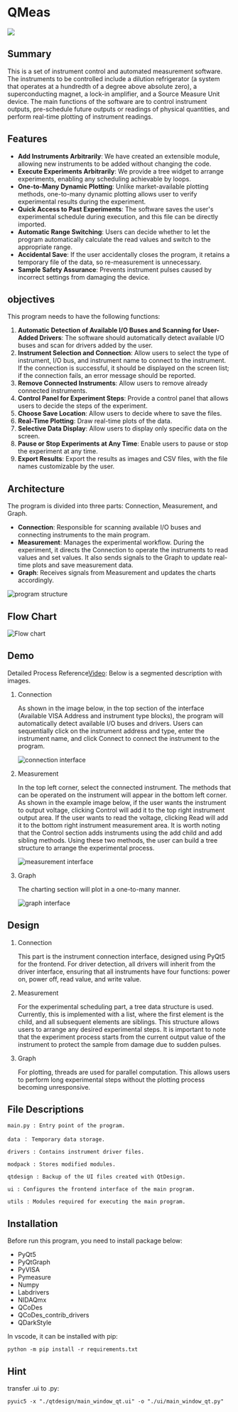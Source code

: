 # QMeas
<a href="#"><img src="https://img.shields.io/badge/python-v3.9+-blue.svg?logo=python&style=for-the-badge" /></a>

## Summary
This is a set of instrument control and automated measurement software. The instruments to be controlled include a dilution refrigerator (a system that operates at a hundredth of a degree above absolute zero), a superconducting magnet, a lock-in amplifier, and a Source Measure Unit device. The main functions of the software are to control instrument outputs, pre-schedule future outputs or readings of physical quantities, and perform real-time plotting of instrument readings.

## Features
- **Add Instruments Arbitrarily**: We have created an extensible module, allowing new instruments to be added without changing the code.
- **Execute Experiments Arbitrarily**: We provide a tree widget to arrange experiments, enabling any scheduling achievable by loops.
- **One-to-Many Dynamic Plotting**: Unlike market-available plotting methods, one-to-many dynamic plotting allows user to verify experimental results during the experiment.
- **Quick Access to Past Experiments**: The software saves the user's experimental schedule during execution, and this file can be directly imported.
- **Automatic Range Switching**: Users can decide whether to let the program automatically calculate the read values and switch to the appropriate range.
- **Accidental Save**: If the user accidentally closes the program, it retains a temporary file of the data, so re-measurement is unnecessary.
- **Sample Safety Assurance**: Prevents instrument pulses caused by incorrect settings from damaging the device.

## objectives
This program needs to have the following functions:
1. **Automatic Detection of Available I/O Buses and Scanning for User-Added Drivers**: The software should automatically detect available I/O buses and scan for drivers added by the user.
2. **Instrument Selection and Connection**: Allow users to select the type of instrument, I/O bus, and instrument name to connect to the instrument. If the connection is successful, it should be displayed on the screen list; if the connection fails, an error message should be reported.
3. **Remove Connected Instruments**: Allow users to remove already connected instruments.
4. **Control Panel for Experiment Steps**: Provide a control panel that allows users to decide the steps of the experiment.
5. **Choose Save Location**: Allow users to decide where to save the files.
6. **Real-Time Plotting**: Draw real-time plots of the data.
7. **Selective Data Display**: Allow users to display only specific data on the screen.
8. **Pause or Stop Experiments at Any Time**: Enable users to pause or stop the experiment at any time.
9. **Export Results**: Export the results as images and CSV files, with the file names customizable by the user.

## Architecture
The program is divided into three parts: Connection, Measurement, and Graph.
- **Connection**: Responsible for scanning available I/O buses and connecting instruments to the main program.
- **Measurement**: Manages the experimental workflow. During the experiment, it directs the Connection to operate the instruments to read values and set values. It also sends signals to the Graph to update real-time plots and save measurement data.
- **Graph**: Receives signals from Measurement and updates the charts accordingly.

![program structure](https://i.imgur.com/ueL3XPM.png)

## Flow Chart
![Flow chart](https://i.imgur.com/y2yFStr.png)

## Demo
Detailed Process Reference[Video](https://youtu.be/omZaGmend-w): Below is a segmented description with images.
1. Connection

    As shown in the image below, in the top section of the interface (Available VISA Address and instrument type blocks), the program will automatically detect available I/O buses and drivers. Users can sequentially click on the instrument address and type, enter the instrument name, and click Connect to connect the instrument to the program.

    ![connection interface](https://i.imgur.com/7VUJIYb.png)
    
2. Measurement

    In the top left corner, select the connected instrument. The methods that can be operated on the instrument will appear in the bottom left corner. As shown in the example image below, if the user wants the instrument to output voltage, clicking Control will add it to the top right instrument output area. If the user wants to read the voltage, clicking Read will add it to the bottom right instrument measurement area. It is worth noting that the Control section adds instruments using the add child and add sibling methods. Using these two methods, the user can build a tree structure to arrange the experimental process.

    ![measurement interface](https://i.imgur.com/AjdLssa.png)

3. Graph

    The charting section will plot in a one-to-many manner.

    ![graph interface](https://i.imgur.com/5yTZuUy.png)

## Design
1. Connection

    This part is the instrument connection interface, designed using PyQt5 for the frontend. For driver detection, all drivers will inherit from the driver interface, ensuring that all instruments have four functions: power on, power off, read value, and write value.

2. Measurement

    For the experimental scheduling part, a tree data structure is used. Currently, this is implemented with a list, where the first element is the child, and all subsequent elements are siblings. This structure allows users to arrange any desired experimental steps. It is important to note that the experiment process starts from the current output value of the instrument to protect the sample from damage due to sudden pulses.

3. Graph

    For plotting, threads are used for parallel computation. This allows users to perform long experimental steps without the plotting process becoming unresponsive.

## File Descriptions
```
main.py : Entry point of the program.

data ： Temporary data storage.

drivers : Contains instrument driver files.

modpack : Stores modified modules.

qtdesign : Backup of the UI files created with QtDesign.

ui : Configures the frontend interface of the main program.

utils : Modules required for executing the main program.
```

## Installation
Before run this program, you need to install package below:
- PyQt5
- PyQtGraph
- PyVISA
- Pymeasure
- Numpy
- Labdrivers
- NIDAQmx
- QCoDes
- QCoDes_contrib_drivers
- QDarkStyle

In vscode, it can be installed with pip:

    python -m pip install -r requirements.txt

## Hint
transfer .ui to .py:

    pyuic5 -x "./qtdesign/main_window_qt.ui" -o "./ui/main_window_qt.py"
